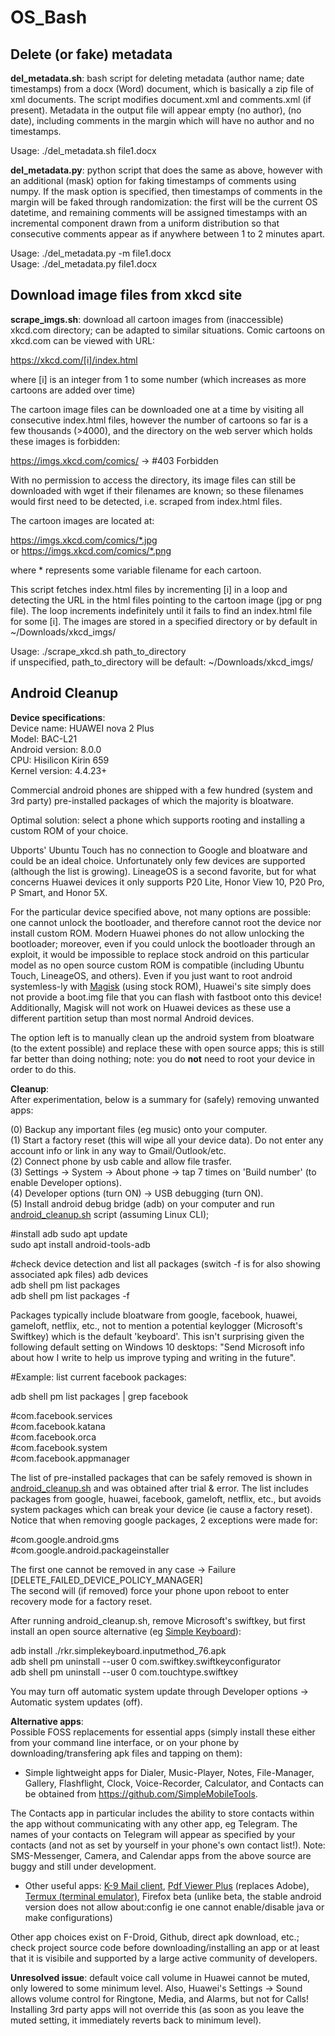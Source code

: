 # OS_Bash

## Delete (or fake) metadata

**del_metadata.sh**: bash script for deleting metadata (author name; date timestamps) from a docx (Word) document, which is basically a zip file of xml documents. The script modifies document.xml and comments.xml (if present). Metadata in the output file will appear empty (no author), (no date), including comments in the margin which will have no author and no timestamps. 

Usage: ./del_metadata.sh file1.docx 

**del_metadata.py**: python script that does the same as above, however with an additional (mask) option for faking timestamps of comments using numpy. If the mask option is specified, then timestamps of comments in the margin will be faked through randomization: the first will be the current OS datetime, and remaining comments will be assigned timestamps with an incremental component drawn from a uniform distribution so that consecutive comments appear as if anywhere between 1 to 2 minutes apart.      

Usage: ./del_metadata.py -m file1.docx <br>
Usage: ./del_metadata.py file1.docx 

## Download image files from xkcd site

**scrape_imgs.sh**: download all cartoon images from (inaccessible) xkcd.com directory; can be adapted to similar situations. 
Comic cartoons on xkcd.com can be viewed with URL: 

https://xkcd.com/[i]/index.html

where [i] is an integer from 1 to some number (which increases as more cartoons are added over time)

The cartoon image files can be downloaded one at a time by visiting all  consecutive index.html files, however the number of cartoons so far is a few thousands (>4000), and the directory on the web server which holds these images is forbidden: 

https://imgs.xkcd.com/comics/  ->  #403 Forbidden

With no permission to access the directory, its image files can still be downloaded with wget if their filenames are known; so these filenames would first need to be detected, i.e. scraped from index.html files. 

The cartoon images are located at: 

https://imgs.xkcd.com/comics/*.jpg	
or 
https://imgs.xkcd.com/comics/*.png

where * represents some variable filename for each cartoon.

This script fetches index.html files by incrementing [i] in a loop and detecting the URL in the html files pointing to the cartoon image (jpg or png file). The loop increments indefinitely until it fails to find an index.html file for some [i]. The images are stored in a specified directory or by default in ~/Downloads/xkcd_imgs/ 

Usage: ./scrape_xkcd.sh	path_to_directory <br>
       if unspecified, path_to_directory will be default: ~/Downloads/xkcd_imgs/
	
## Android Cleanup

**Device specifications**:		<br>
Device name: HUAWEI nova 2 Plus		<br>
Model: BAC-L21				<br>
Android version: 8.0.0			<br>
CPU: Hisilicon Kirin 659		<br>
Kernel version: 4.4.23+			<br>

Commercial android phones are shipped with a few hundred (system and 3rd party) pre-installed packages of which the majority is bloatware.   

Optimal solution: select a phone which supports rooting and installing a custom ROM of your choice. 

Ubports' Ubuntu Touch has no connection to Google and bloatware and could be an ideal choice. Unfortunately only few devices are supported (although the list is growing). LineageOS is a second favorite, but for what concerns Huawei devices it only supports P20 Lite, Honor View 10, P20 Pro, P Smart, and Honor 5X. 

For the particular device specified above, not many options are possible: one cannot unlock the bootloader, and therefore cannot root the device nor install custom ROM. Modern Huawei phones do not allow unlocking the bootloader; moreover, even if you could unlock the bootloader through an exploit, it would be impossible to replace stock android on this particular model as no open source custom ROM is compatible (including Ubuntu Touch, LineageOS, and others). Even if you just want to root android systemless-ly with <a href="https://github.com/topjohnwu/Magisk">Magisk</a> (using stock ROM), Huawei's site simply does not provide a boot.img file that you can flash with fastboot onto this device! Additionally, Magisk will not work on Huawei devices as these use a different partition setup than most normal Android devices. 

The option left is to manually clean up the android system from bloatware (to the extent possible) and replace these with open source apps; this is still far better than doing nothing; note: you do **not** need to root your device in order to do this.  
  
**Cleanup**: <br>
After experimentation, below is a summary for (safely) removing unwanted apps:  

(0) Backup any important files (eg music) onto your computer. <br>
(1) Start a factory reset (this will wipe all your device data). Do not enter any account info or link in any way to Gmail/Outlook/etc. <br>
(2) Connect phone by usb cable and allow file trasfer. <br>
(3) Settings -> System -> About phone -> tap 7 times on 'Build number' (to enable Developer options). <br>
(4) Developer options (turn ON) -> USB debugging (turn ON). <br>
(5) Install android debug bridge (adb) on your computer and run <a href="https://github.com/thln2ejz/OS_Bash/blob/main/android_cleanup.sh">android_cleanup.sh</a> script (assuming Linux CLI); <br>

#install adb
sudo apt update <br>
sudo apt install android-tools-adb <br> 

#check device detection and list all packages (switch -f is for also showing associated apk files)
adb devices <br>
adb shell pm list packages <br>
adb shell pm list packages -f  

Packages typically include bloatware from google, facebook, huawei, gameloft, netflix, etc., not to mention a potential keylogger (Microsoft's Swiftkey) which is the default 'keyboard'. This isn't surprising given the following default setting on Windows 10 desktops: "Send Microsoft info about how I write to help us improve typing and writing in the future".   

#Example: list current facebook packages: 

adb shell pm list packages | grep facebook <br>
	
#com.facebook.services	<br>
#com.facebook.katana	<br>
#com.facebook.orca	<br>
#com.facebook.system	<br>
#com.facebook.appmanager <br>

The list of pre-installed packages that can be safely removed is shown in <a href="https://github.com/thln2ejz/OS_Bash/blob/main/android_cleanup.sh">android_cleanup.sh</a> and was obtained after trial & error. The list includes packages from google, huawei, facebook, gameloft, netflix, etc., but avoids system packages which can break your device (ie cause a factory reset). Notice that when removing google packages, 2 exceptions were made for:

#com.google.android.gms			<br>
#com.google.android.packageinstaller	<br>  	

The first one cannot be removed in any case -> Failure [DELETE_FAILED_DEVICE_POLICY_MANAGER] 		<br>
The second will (if removed) force your phone upon reboot to enter recovery mode for a factory reset.	<br>  

After running android_cleanup.sh, remove Microsoft's swiftkey, but first install an open source alternative (eg <a href="https://f-droid.org/en/packages/rkr.simplekeyboard.inputmethod/">Simple Keyboard</a>):

adb install ./rkr.simplekeyboard.inputmethod_76.apk  <br>
adb shell pm uninstall --user 0 com.swiftkey.swiftkeyconfigurator <br>
adb shell pm uninstall --user 0 com.touchtype.swiftkey	<br>

You may turn off automatic system update through Developer options -> Automatic system updates (off).

**Alternative apps**: <br>
Possible FOSS replacements for essential apps (simply install these either from your command line interface, or on your phone by downloading/transfering apk files and tapping on them):

* Simple lightweight apps for Dialer, Music-Player, Notes, File-Manager, Gallery, Flashflight, Clock, Voice-Recorder, Calculator, and Contacts can be obtained from https://github.com/SimpleMobileTools.  
 
The Contacts app in particular includes the ability to store contacts within the app without communicating with any other app, eg Telegram. The names of your contacts on Telegram will appear as specified by your contacts (and not as set by yourself in your phone's own contact list!). Note: SMS-Messenger, Camera, and Calendar apps from the above source are buggy and still under development.

* Other useful apps: <a href="https://f-droid.org/en/packages/com.fsck.k9/">K-9 Mail client</a>, <a href="https://f-droid.org/en/packages/com.gsnathan.pdfviewer/">Pdf Viewer Plus</a> (replaces Adobe), <a href="https://f-droid.org/en/packages/com.termux/">Termux (terminal emulator)</a>, Firefox beta (unlike beta, the stable android version does not allow about:config ie one cannot enable/disable java or make configurations) <br>

Other app choices exist on F-Droid, Github, direct apk download, etc.; check project source code before downloading/installing an app or at least that it is visibile and supported by a large active community of developers.

**Unresolved issue**: default voice call volume in Huawei cannot be muted, only lowered to some minimum level. Also, Huawei's Settings -> Sound allows volume control for Ringtone, Media, and Alarms, but not for Calls! Installing 3rd party apps will not override this (as soon as you leave the muted setting, it immediately reverts back to minimum level).
